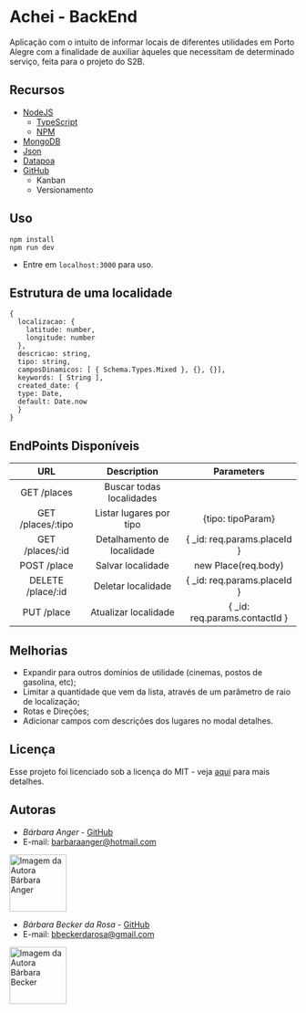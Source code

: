 # Achei - BackEnd
Aplicação com o intuito de informar locais de diferentes utilidades em Porto Alegre com a finalidade de auxiliar àqueles que necessitam de determinado serviço, feita para o projeto do S2B.
## Recursos
- [NodeJS](https://nodejs.org/en/)
  * [TypeScript](https://www.typescriptlang.org/)
  * [NPM](http://npmjs.com)
- [MongoDB](https://www.mongodb.com/)
- [Json](https://www.json.org/)
- [Datapoa](http://datapoa.com.br/apps)
- [GitHub](https://github.com/)
  * Kanban
  * Versionamento

## Uso
```
npm install
npm run dev
```
* Entre em ``localhost:3000`` para uso.

## Estrutura de uma localidade
```
{
  localizacao: {
    latitude: number,
    longitude: number
  },
  descricao: string,
  tipo: string,
  camposDinamicos: [ { Schema.Types.Mixed }, {}, {}],
  keywords: [ String ],
  created_date: {
  type: Date,
  default: Date.now
  }
}
```

## EndPoints Disponíveis

| URL                                     | Description                |    Parameters               |
|:---------------------------------------:|:--------------------------:|:---------------------------:|
| GET /places | Buscar todas localidades  |                            |
| GET /places/:tipo                       | Listar lugares por tipo    | {tipo: tipoParam}           |
| GET /places/:id                         | Detalhamento de localidade | { _id: req.params.placeId }  |
| POST /place                             | Salvar localidade          | new Place(req.body)          |
| DELETE /place/:id                       | Deletar localidade         | { _id: req.params.placeId }   |
| PUT /place                              | Atualizar localidade       |   { _id: req.params.contactId }|


## Melhorias

- Expandir para outros domínios de utilidade (cinemas, postos de gasolina, etc);
- Limitar a quantidade que vem da lista, através de um parâmetro de raio de localização;
- Rotas e Direções;
- Adicionar campos com descrições dos lugares no modal detalhes.
## Licença
Esse projeto foi licenciado sob a licença do MIT - veja [aqui](https://github.com/s2b-barbaras/achei_backend/blob/master/LICENSE) para mais detalhes.

## Autoras

* *Bárbara Anger* -  [GitHub](https://github.com/BarbaraAnger)
* E-mail: [barbaraanger@hotmail.com](barbaraanger@hotmail.com)
<a>
  <img 
  alt="Imagem da Autora Bárbara Anger" src="https://avatars3.githubusercontent.com/u/28331915?s=400&v=4" width="100">
</a>

* *Bárbara Becker da Rosa* -  [GitHub](https://github.com/barbbecker)
* E-mail: [bbeckerdarosa@gmail.com](bbeckerdarosa@gmail.com)
<a>
  <img 
  alt="Imagem da Autora Bárbara Becker" src="https://avatars1.githubusercontent.com/u/39573350?s=400&u=3a24cbbb390e39b0eaab3c8278124a8b8ee252ae&v=4" width="100">
</a>
